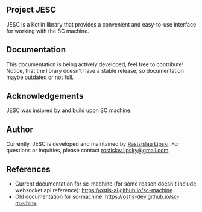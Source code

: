 ## Project JESC

JESC is a Kotlin library that provides a convenient and easy-to-use
interface for working with the SC machine.

## Documentation

This documentation is being actively developed, feel free to contribute! Notice, that the 
library doesn't have a stable release, so documentation maybe outdated or not full.

## Acknowledgements

JESC was insipred by and build upon SC machine.

## Author

Currently, JESC is developed and maintained by [Rastsislau Lipski](https://github.com/rastsislaux).
For questions or inquiries, please contact [rostislav.lipsky@gmail.com](mailto:rostislav.lipsky@gmail.com).

## References

- Current documentation for sc-machine (for some reason doesn't include websocket api reference): https://ostis-ai.github.io/sc-machine
- Old documentation for sc-machine: https://ostis-dev.github.io/sc-machine